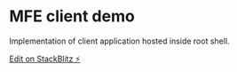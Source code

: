 # MFE client demo

Implementation of client application hosted inside root shell.

[Edit on StackBlitz ⚡️](https://stackblitz.com/edit/node-hp78a7)
